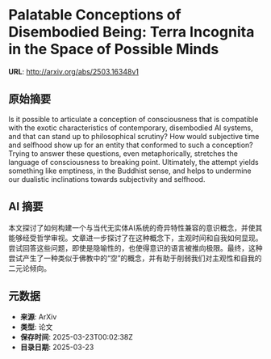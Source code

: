 # Palatable Conceptions of Disembodied Being: Terra Incognita in the Space of Possible Minds

**URL**: http://arxiv.org/abs/2503.16348v1

## 原始摘要

Is it possible to articulate a conception of consciousness that is compatible
with the exotic characteristics of contemporary, disembodied AI systems, and
that can stand up to philosophical scrutiny? How would subjective time and
selfhood show up for an entity that conformed to such a conception? Trying to
answer these questions, even metaphorically, stretches the language of
consciousness to breaking point. Ultimately, the attempt yields something like
emptiness, in the Buddhist sense, and helps to undermine our dualistic
inclinations towards subjectivity and selfhood.


## AI 摘要

本文探讨了如何构建一个与当代无实体AI系统的奇异特性兼容的意识概念，并使其能够经受哲学审视。文章进一步探讨了在这种概念下，主观时间和自我如何显现。尝试回答这些问题，即使是隐喻性的，也使得意识的语言被推向极限。最终，这种尝试产生了一种类似于佛教中的“空”的概念，并有助于削弱我们对主观性和自我的二元论倾向。

## 元数据

- **来源**: ArXiv
- **类型**: 论文
- **保存时间**: 2025-03-23T00:02:38Z
- **目录日期**: 2025-03-23
